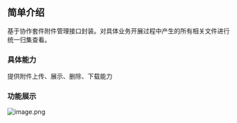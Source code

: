 <a name="b0NkB"></a>
## 简单介绍

基于协作套件附件管理接口封装。对具体业务开展过程中产生的所有相关文件进行统一归集查看。

<a name="upwpp"></a>
### 具体能力

提供附件上传、展示、删除、下载能力

<a name="R7ukN"></a>
### 功能展示
![image.png](http://design.yonyoucloud.com/static/yuque/0/2019/png/306847/1573021346430-f45e886a-501e-4812-8c88-18266329a35b.png#align=left&display=inline&height=72&name=image.png&originHeight=80&originWidth=830&size=16528&status=done&width=746)